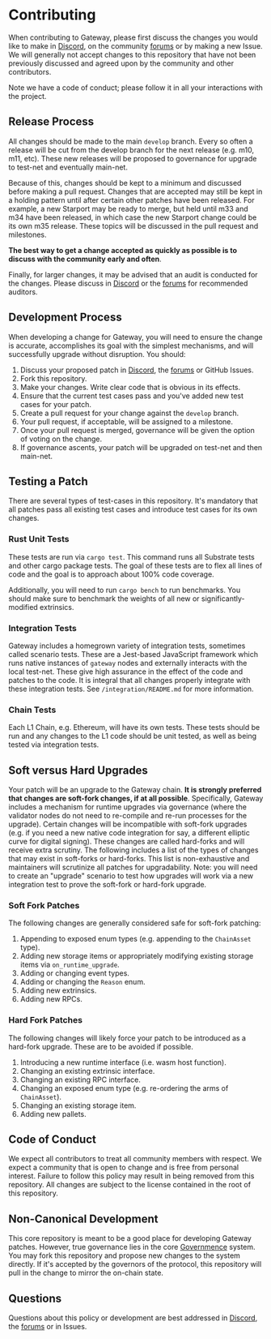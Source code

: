 
# Contributing

When contributing to Gateway, please first discuss the changes you would like to make in [Discord](https://discord.gg/wMNpCBN4), on the community [forums](https://www.comp.xyz/) or by making a new Issue. We will generally not accept changes to this repository that have not been previously discussed and agreed upon by the community and other contributors.

Note we have a code of conduct; please follow it in all your interactions with the project.

## Release Process

All changes should be made to the main `develop` branch. Every so often a release will be cut from the develop branch for the next release (e.g. m10, m11, etc). These new releases will be proposed to governance for upgrade to test-net and eventually main-net.

Because of this, changes should be kept to a minimum and discussed before making a pull request. Changes that are accepted may still be kept in a holding pattern until after certain other patches have been released. For example, a new Starport may be ready to merge, but held until m33 and m34 have been released, in which case the new Starport change could be its own m35 release. These topics will be discussed in the pull request and milestones.

**The best way to get a change accepted as quickly as possible is to discuss with the community early and often**.

Finally, for larger changes, it may be advised that an audit is conducted for the changes. Please discuss in [Discord](https://compound.finance/discord) or the [forums](https://www.comp.xyz/) for recommended auditors.

## Development Process

When developing a change for Gateway, you will need to ensure the change is accurate, accomplishes its goal with the simplest mechanisms, and will successfully upgrade without disruption. You should:

1. Discuss your proposed patch in [Discord](https://discord.gg/wMNpCBN4), the [forums](https://www.comp.xyz/) or GitHub Issues.
2. Fork this repository.
3. Make your changes. Write clear code that is obvious in its effects.
4. Ensure that the current test cases pass and you've added new test cases for your patch.
5. Create a pull request for your change against the `develop` branch.
6. Your pull request, if acceptable, will be assigned to a milestone.
7. Once your pull request is merged, governance will be given the option of voting on the change.
8. If governance ascents, your patch will be upgraded on test-net and then main-net.

## Testing a Patch

There are several types of test-cases in this repository. It's mandatory that all patches pass all existing test cases and introduce test cases for its own changes.

### Rust Unit Tests

These tests are run via `cargo test`. This command runs all Substrate tests and other cargo package tests. The goal of these tests are to flex all lines of code and the goal is to approach about 100% code coverage.

Additionally, you will need to run `cargo bench` to run benchmarks. You should make sure to benchmark the weights of all new or significantly-modified extrinsics.

### Integration Tests

Gateway includes a homegrown variety of integration tests, sometimes called scenario tests. These are a Jest-based JavaScript framework which runs native instances of `gateway` nodes and externally interacts with the local test-net. These give high assurance in the effect of the code and patches to the code. It is integral that all changes properly integrate with these integration tests. See `/integration/README.md`
for more information.

### Chain Tests

Each L1 Chain, e.g. Ethereum, will have its own tests. These tests should be run and any changes to the L1 code should be unit tested, as well as being tested via integration tests.

## Soft versus Hard Upgrades

Your patch will be an upgrade to the Gateway chain. **It is strongly preferred that changes are soft-fork changes, if at all possible**. Specifically, Gateway includes a mechanism for runtime upgrades via governance (where the validator nodes do not need to re-compile and re-run processes for the upgrade). Certain changes will be incompatible with soft-fork upgrades (e.g. if you need a new native code integration for say, a different elliptic curve for digital signing). These changes are called hard-forks and will receive extra scrutiny. The following includes a list of the types of changes that may exist in soft-forks or hard-forks. This list is non-exhaustive and maintainers will scrutinize all patches for upgradability. Note: you will need to create an "upgrade" scenario to test how upgrades will work via a new integration test to prove the soft-fork or hard-fork upgrade.

### Soft Fork Patches

The following changes are generally considered safe for soft-fork patching:

1. Appending to exposed enum types (e.g. appending to the `ChainAsset` type).
2. Adding new storage items or appropriately modifying existing storage items via `on_runtime_upgrade`.
3. Adding or changing event types.
4. Adding or changing the `Reason` enum.
5. Adding new extrinsics.
6. Adding new RPCs.

### Hard Fork Patches

The following changes will likely force your patch to be introduced as a hard-fork upgrade. These are to be avoided if possible.

1. Introducing a new runtime interface (i.e. wasm host function).
2. Changing an existing extrinsic interface.
3. Changing an existing RPC interface.
4. Changing an exposed enum type (e.g. re-ordering the arms of `ChainAsset`).
5. Changing an existing storage item.
6. Adding new pallets.

## Code of Conduct

We expect all contributors to treat all community members with respect. We expect a community that is open to change and is free from personal interest. Failure to follow this policy may result in being removed from this repository. All changes are subject to the license contained in the root of this repository.

## Non-Canonical Development

This core repository is meant to be a good place for developing Gateway patches. However, true governance lies in the core [Governmence](https://compound.finance/governance) system. You may fork this repository and propose new changes to the system directly. If it's accepted by the governors of the protocol, this repository will pull in the change to mirror the on-chain state.

## Questions

Questions about this policy or development are best addressed in [Discord](https://discord.gg/wMNpCBN4), the [forums](https://www.comp.xyz/) or in Issues.
